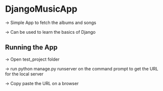 # DjangoMusicApp

-> Simple App to fetch the albums and songs

-> Can be used to learn the basics of Django

## Running the App

-> Open test_project folder

-> run python manage.py runserver on the command prompt to get the URL for the local server

-> Copy paste the URL on a browser

